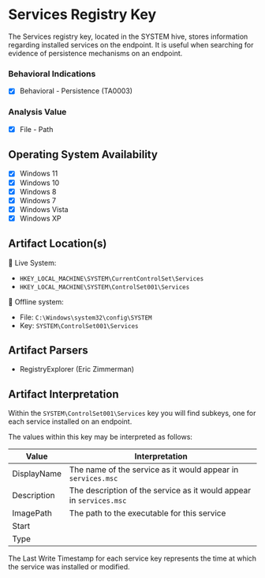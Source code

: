 # Services Registry Key
The Services registry key, located in the SYSTEM hive, stores information regarding installed services on the endpoint. It is useful when searching for evidence of persistence mechanisms on an endpoint. 

### Behavioral Indications
 - [x] Behavioral - Persistence (TA0003)

### Analysis Value
 - [x] File - Path

## Operating System Availability
 - [x] Windows 11
 - [x] Windows 10
 - [x] Windows 8
 - [x] Windows 7
 - [x] Windows Vista
 - [x] Windows XP

## Artifact Location(s)
🔋 Live System:
- `HKEY_LOCAL_MACHINE\SYSTEM\CurrentControlSet\Services`
- `HKEY_LOCAL_MACHINE\SYSTEM\ControlSet001\Services`

🔌 Offline system:
- File: `C:\Windows\system32\config\SYSTEM`
- Key: `SYSTEM\ControlSet001\Services`

## Artifact Parsers
 - RegistryExplorer (Eric Zimmerman)

## Artifact Interpretation
Within the `SYSTEM\ControlSet001\Services` key you will find subkeys, one for each service installed on an endpoint. 

The values within this key may be interpreted as follows:

| Value | Interpretation |
| --- | --- |
| DisplayName | The name of the service as it would appear in `services.msc` |
| Description | The description of the service as it would appear in `services.msc` |
| ImagePath | The path to the executable for this service |
| Start |  |
| Type |  |

The Last Write Timestamp for each service key represents the time at which the service was installed or modified. 